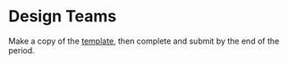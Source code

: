 ---
---

# Design Teams

Make a copy of the [template][], then complete and submit by the end of the period.

[template]: <https://docs.google.com/document/d/1RWuc25Lza-OUibPPG9eVNIdi4royezlGcDUh0JQvnCY/edit?usp=sharing>
